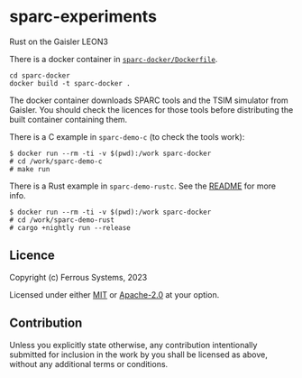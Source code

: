 # sparc-experiments

Rust on the Gaisler LEON3

There is a docker container in [`sparc-docker/Dockerfile`](./sparc-docker/Dockerfile).

```console
cd sparc-docker
docker build -t sparc-docker .
```

The docker container downloads SPARC tools and the TSIM simulator from Gaisler. You should check the licences for those tools before distributing the built container containing them.

There is a C example in `sparc-demo-c` (to check the tools work):

```console
$ docker run --rm -ti -v $(pwd):/work sparc-docker
# cd /work/sparc-demo-c
# make run
```

There is a Rust example in `sparc-demo-rustc`. See the [README](./sparc-demo-rust/README.md) for more info.

```console
$ docker run --rm -ti -v $(pwd):/work sparc-docker
# cd /work/sparc-demo-rust
# cargo +nightly run --release
```

## Licence

Copyright (c) Ferrous Systems, 2023

Licensed under either [MIT](./LICENSE-MIT) or [Apache-2.0](./LICENSE-APACHE) at
your option.

## Contribution

Unless you explicitly state otherwise, any contribution intentionally submitted
for inclusion in the work by you shall be licensed as above, without any
additional terms or conditions.
